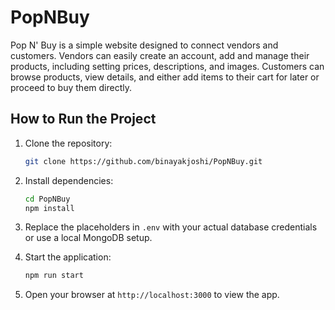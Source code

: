 # PopNBuy
Pop N' Buy is a simple website designed to connect vendors and customers. Vendors can easily create an account, add and manage their products, including setting prices, descriptions, and images. Customers can browse products, view details, and either add items to their cart for later or proceed to buy them directly.
## How to Run the Project

1. Clone the repository:
   ```bash
   git clone https://github.com/binayakjoshi/PopNBuy.git
   ```

2. Install dependencies:
   ```bash
   cd PopNBuy
   npm install
   ```

3. Replace the placeholders in `.env` with your actual database credentials or use a local MongoDB setup.

5. Start the application:
   ```bash
   npm run start
   ```

6. Open your browser at `http://localhost:3000` to view the app.
